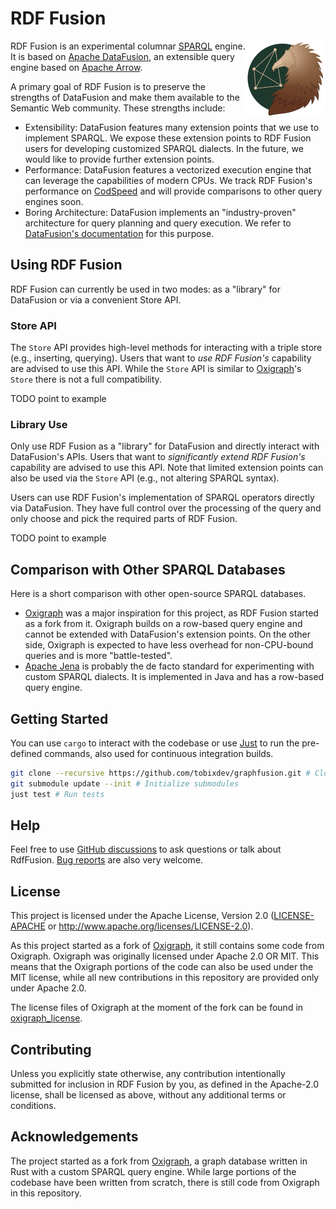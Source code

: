 # RDF Fusion

<p align="center">
  <img src="./logo.png" width="128" alt="RDF Fusion Logo" align="right">
</p>

RDF Fusion is an experimental columnar [SPARQL](https://www.w3.org/TR/sparql11-overview/) engine.
It is based on [Apache DataFusion](https://datafusion.apache.org/), an extensible query engine based
on [Apache Arrow](https://arrow.apache.org/).

A primary goal of RDF Fusion is to preserve the strengths of DataFusion and make them available to the Semantic Web
community.
These strengths include:

- Extensibility: DataFusion features many extension points that we use to implement SPARQL. We expose these extension
  points to RDF Fusion users for developing customized SPARQL dialects. In the future, we would like to provide
  further extension points.
- Performance: DataFusion features a vectorized execution engine that can leverage the capabilities of modern CPUs.
  We track RDF Fusion's performance on [CodSpeed](https://codspeed.io/tobixdev/rdf-fusion) and will provide comparisons
  to other query engines soon.
- Boring Architecture: DataFusion implements an "industry-proven" architecture for query planning and query execution.
  We refer to [DataFusion's documentation](https://datafusion.apache.org/contributor-guide/architecture.html) for this
  purpose.

## Using RDF Fusion

RDF Fusion can currently be used in two modes: as a "library" for DataFusion or via a convenient Store API.

### Store API

The `Store` API provides high-level methods for interacting with a triple store (e.g., inserting, querying).
Users that want to *use RDF Fusion's* capability are advised to use this API.
While the `Store` API is similar to [Oxigraph](https://github.com/oxigraph/oxigraph)'s `Store` there is not a full
compatibility.

TODO point to example

### Library Use

Only use RDF Fusion as a "library" for DataFusion and directly interact with DataFusion's APIs.
Users that want to *significantly extend RDF Fusion's* capability are advised to use this API.
Note that limited extension points can also be used via the `Store` API (e.g., not altering SPARQL syntax).

Users can use RDF Fusion's implementation of SPARQL operators directly via DataFusion.
They have full control over the processing of the query and only choose and pick the required parts of RDF Fusion. 

TODO point to example

## Comparison with Other SPARQL Databases

Here is a short comparison with other open-source SPARQL databases.

- [Oxigraph](https://github.com/oxigraph/oxigraph) was a major inspiration for this project, as RDF Fusion started as a
  fork from it. Oxigraph builds on a row-based query engine and cannot be extended with DataFusion's extension points.
  On the other side, Oxigraph is expected to have less overhead for non-CPU-bound queries and is more "battle-tested".
- [Apache Jena](https://jena.apache.org/) is probably the de facto standard for experimenting with custom SPARQL
  dialects. It is implemented in Java and has a row-based query engine.

## Getting Started

You can use `cargo` to interact with the codebase or use [Just](https://github.com/casey/just) to run the pre-defined
commands, also used for continuous integration builds.

```bash
git clone --recursive https://github.com/tobixdev/graphfusion.git # Clone Repository
git submodule update --init # Initialize submodules
just test # Run tests 
```

## Help

Feel free to use [GitHub discussions](https://github.com/tobixdev/graphfusion/discussions) to ask questions or talk
about RdfFusion.
[Bug reports](https://github.com/tobixdev/graphfusion/issues) are also very welcome.

## License

This project is licensed under the Apache License, Version 2.0 ([LICENSE-APACHE](LICENSE.txt) or
http://www.apache.org/licenses/LICENSE-2.0).

As this project started as a fork of [Oxigraph](https://github.com/oxigraph/oxigraph), it still contains some code
from Oxigraph. Oxigraph was originally licensed under Apache 2.0 OR MIT. This means that the Oxigraph portions of
the code can also be used under the MIT license, while all new contributions in this repository are provided only
under Apache 2.0.

The license files of Oxigraph at the moment of the fork can be found in [oxigraph_license](./misc/oxigraph_license).

## Contributing

Unless you explicitly state otherwise, any contribution intentionally submitted for inclusion in RDF Fusion by you, as
defined in the Apache-2.0 license, shall be licensed as above, without any additional terms or conditions.

## Acknowledgements

The project started as a fork from [Oxigraph](https://github.com/oxigraph/oxigraph), a graph database written in Rust
with a custom SPARQL query engine.
While large portions of the codebase have been written from scratch, there is still code from Oxigraph in this
repository.
